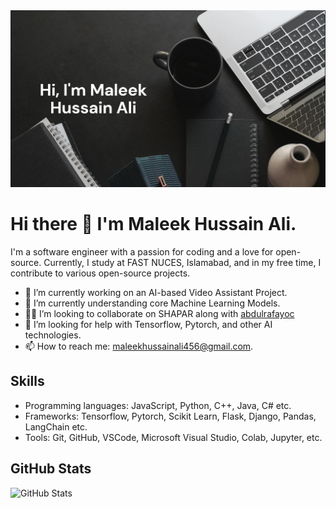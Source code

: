 <img src= "github-readme-picture.png" alt= "github-profile-picture">

# Hi there 👋 I'm Maleek Hussain Ali. 

<p>I'm a software engineer with a passion for coding and a love for open-source. Currently, I study at FAST NUCES, Islamabad, and in my free time, I contribute to various open-source projects.</p>


- 🔭 I’m currently working on an AI-based Video Assistant Project.
- 🌱 I’m currently understanding core Machine Learning Models.
- 👨‍💻 I’m looking to collaborate on SHAPAR along with [abdulrafayoc](https://github.com/abdulrafayoc)
- 🤔 I’m looking for help with Tensorflow, Pytorch, and other AI technologies.
- 📫 How to reach me: maleekhussainali456@gmail.com.

<h2>Skills</h2>
<ul>
  <li>Programming languages: JavaScript, Python, C++, Java, C# etc.</li>
  <li>Frameworks: Tensorflow, Pytorch, Scikit Learn, Flask, Django, Pandas, LangChain etc.</li>
  <li>Tools: Git, GitHub, VSCode, Microsoft Visual Studio, Colab, Jupyter, etc. </li>
</ul>

<h2>GitHub Stats</h2>
<p>
  <img src="https://github-readme-stats.vercel.app/api?username=MaleekNoob&show_icons=true&theme=radical" alt="GitHub Stats">
</p>
